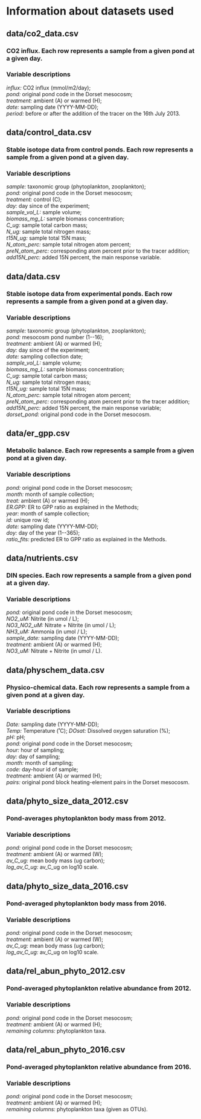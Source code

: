 # Information about datasets used  

## data/co2_data.csv  
### CO2 influx. Each row represents a sample from a given pond at a given day.  
### Variable descriptions  
*influx:* CO2 influx (mmol/m2/day);  
*pond:* original pond code in the Dorset mesocosm;  
*treatment:* ambient (A) or warmed (H);  
*date:* sampling date (YYYY-MM-DD);  
*period:* before or after the addition of the tracer on the 16th July 2013.  

## data/control_data.csv  
### Stable isotope data from control ponds. Each row represents a sample from a given pond at a given day.  
### Variable descriptions  
*sample:* taxonomic group (phytoplankton, zooplankton);  
*pond:* original pond code in the Dorset mesocosm;  
*treatment:* control (C);  
*day:* day since of the experiment;  
*sample_vol_L:* sample volume;  
*biomass_mg_L:* sample biomass concentration;  
*C_ug:* sample total carbon mass;  
*N_ug:* sample total nitrogen mass;  
*t15N_ug:* sample total 15N mass;  
*N_atom_perc:* sample total nitrogen atom percent;  
*preN_atom_perc:* corresponding atom percent prior to the tracer addition;  
*add15N_perc:* added 15N percent, the main response variable.  

## data/data.csv  
### Stable isotope data from experimental ponds. Each row represents a sample from a given pond at a given day.  
### Variable descriptions  
*sample:* taxonomic group (phytoplankton, zooplankton);  
*pond:* mesocosm pond number (1--16);  
*treatment:* ambient (A) or warmed (H);  
*day:* day since of the experiment;  
*date:* sampling collection date;  
*sample_vol_L:* sample volume;  
*biomass_mg_L:* sample biomass concentration;  
*C_ug:* sample total carbon mass;  
*N_ug:* sample total nitrogen mass;  
*t15N_ug:* sample total 15N mass;  
*N_atom_perc:* sample total nitrogen atom percent;  
*preN_atom_perc:* corresponding atom percent prior to the tracer addition;  
*add15N_perc:* added 15N percent, the main response variable;  
*dorset_pond:* original pond code in the Dorset mesocosm.  

## data/er_gpp.csv  
### Metabolic balance. Each row represents a sample from a given pond at a given day.  
### Variable descriptions  
*pond:* original pond code in the Dorset mesocosm;  
*month:* month of sample collection;  
*treat:* ambient (A) or warmed (H);  
*ER.GPP:* ER to GPP ratio as explained in the Methods;  
*year:* month of sample collection;  
*id:* unique row id;  
*date:* sampling date (YYYY-MM-DD);  
*doy:* day of the year (1--365);  
*ratio_fits:* predicted ER to GPP ratio as explained in the Methods.

## data/nutrients.csv  
### DIN species. Each row represents a sample from a given pond at a given day.  
### Variable descriptions  
*pond:* original pond code in the Dorset mesocosm;  
*NO2_uM:* Nitrite (in umol / L);  
*NO3_NO2_uM:* Nitrate + Nitrite (in umol / L);  
*NH3_uM:* Ammonia (in umol / L);  
*sample_date:* sampling date (YYYY-MM-DD);  
*treatment:* ambient (A) or warmed (H);  
*NO3_uM:* Nitrate + Nitrite (in umol / L).  

## data/physchem_data.csv  
### Physico-chemical data. Each row represents a sample from a given pond at a given day.  
### Variable descriptions  
*Date:* sampling date (YYYY-MM-DD);  
*Temp:* Temperature (˚C);
*DOsat:* Dissolved oxygen saturation (%);  
*pH:* pH;  
*pond:* original pond code in the Dorset mesocosm;  
*hour:* hour of sampling;  
*day:* day of sampling;  
*month:* month of sampling;  
*code:* day-hour id of sample;  
*treatment:* ambient (A) or warmed (H);  
*pairs:* original pond block heating-element pairs in the Dorset mesocosm.  

## data/phyto_size_data_2012.csv  
### Pond-averages phytoplankton body mass from 2012.  
### Variable descriptions  
*pond:* original pond code in the Dorset mesocosm;  
*treatment:* ambient (A) or warmed (W);  
*av_C_ug:* mean body mass (ug carbon);  
*log_av_C_ug:* av_C_ug on log10 scale.  

## data/phyto_size_data_2016.csv  
### Pond-averaged phytoplankton body mass from 2016.  
### Variable descriptions  
*pond:* original pond code in the Dorset mesocosm;  
*treatment:* ambient (A) or warmed (W);  
*av_C_ug:* mean body mass (ug carbon);  
*log_av_C_ug:* av_C_ug on log10 scale.  

## data/rel_abun_phyto_2012.csv  
### Pond-averaged phytoplankton relative abundance from 2012.  
### Variable descriptions  
*pond:* original pond code in the Dorset mesocosm;  
*treatment:* ambient (A) or warmed (H);  
*remaining columns:* phytoplankton taxa.  

## data/rel_abun_phyto_2016.csv  
### Pond-averaged phytoplankton relative abundance from 2016.  
### Variable descriptions  
*pond:* original pond code in the Dorset mesocosm;  
*treatment:* ambient (A) or warmed (H);  
*remaining columns:* phytoplankton taxa (given as OTUs).  

